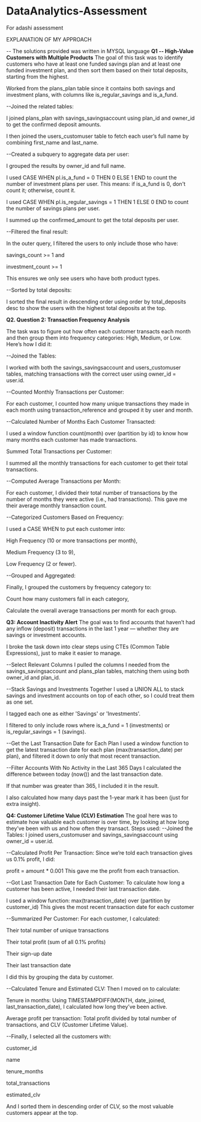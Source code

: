 # DataAnalytics-Assessment
For adashi assessment

EXPLANATION OF MY APPROACH

 -- The solutions provided was written in MYSQL language
 **Q1 -- High-Value Customers with Multiple Products**
The goal of this task was to identify customers who have at least one funded savings plan and at least one funded investment plan, 
and then sort them based on their total deposits, starting from the highest.

Worked from the plans_plan table since it contains both savings and investment plans, with columns like is_regular_savings and is_a_fund.

--Joined the related tables:

I joined plans_plan with savings_savingsaccount using plan_id and owner_id to get the confirmed deposit amounts.

I then joined the users_customuser table to fetch each user’s full name by combining first_name and last_name.

--Created a subquery to aggregate data per user:

I grouped the results by owner_id and full name.

I used CASE WHEN pl.is_a_fund = 0 THEN 0 ELSE 1 END to count the number of investment plans per user. 
This means: if is_a_fund is 0, don't count it; otherwise, count it.

I used CASE WHEN pl.is_regular_savings = 1 THEN 1 ELSE 0 END to count the number of savings plans per user.

I summed up the confirmed_amount to get the total deposits per user.

--Filtered the final result:

In the outer query, I filtered the users to only include those who have:

savings_count >= 1 and

investment_count >= 1

This ensures we only see users who have both product types.

--Sorted by total deposits:

I sorted the final result in descending order using order by total_deposits desc to show the users with the highest total deposits at the top.


**Q2. Question 2: Transaction Frequency Analysis**

The task was to figure out how often each customer transacts each month and then group them into frequency categories: High, Medium, or Low.
Here’s how I did it:

--Joined the Tables:

I worked with both the savings_savingsaccount and users_customuser tables, matching transactions with the correct user using owner_id = user.id.

--Counted Monthly Transactions per Customer:

For each customer, I counted how many unique transactions they made in each month using transaction_reference and grouped it by user and month.

--Calculated Number of Months Each Customer Transacted:

I used a window function count(month) over (partition by id) to know how many months each customer has made transactions.

Summed Total Transactions per Customer:

I summed all the monthly transactions for each customer to get their total transactions.

--Computed Average Transactions per Month:

For each customer, I divided their total number of transactions by the number of months they were active (i.e., had transactions). 
This gave me their average monthly transaction count.

--Categorized Customers Based on Frequency:

I used a CASE WHEN to put each customer into:

High Frequency (10 or more transactions per month),

Medium Frequency (3 to 9),

Low Frequency (2 or fewer).

--Grouped and Aggregated:

Finally, I grouped the customers by frequency category to:

Count how many customers fall in each category,

Calculate the overall average transactions per month for each group.

**Q3: Account Inactivity Alert**
The goal was to find accounts that haven’t had any inflow (deposit) transactions in the last 1 year — whether they are savings or investment accounts.

I broke the task down into clear steps using CTEs (Common Table Expressions), just to make it easier to manage.

--Select Relevant Columns
I pulled the columns I needed from the savings_savingsaccount and plans_plan tables, matching them using both owner_id and plan_id.

--Stack Savings and Investments Together
I used a UNION ALL to stack savings and investment accounts on top of each other, so I could treat them as one set.

I tagged each one as either 'Savings' or 'Investments'.

I filtered to only include rows where is_a_fund = 1 (investments) or is_regular_savings = 1 (savings).

--Get the Last Transaction Date for Each Plan
I used a window function to get the latest transaction date for each plan (max(transaction_date) per plan), and filtered it down to only that most recent transaction.

--Filter Accounts With No Activity in the Last 365 Days
I calculated the difference between today (now()) and the last transaction date.

If that number was greater than 365, I included it in the result.

I also calculated how many days past the 1-year mark it has been (just for extra insight).


**Q4:  Customer Lifetime Value (CLV) Estimation**
The goal here was to estimate how valuable each customer is over time, by looking at how long they’ve been with us and how often they transact.
Steps used:
--Joined the Tables:
I joined users_customuser and savings_savingsaccount using owner_id = user.id.

--Calculated Profit Per Transaction:
Since we’re told each transaction gives us 0.1% profit, I did:

profit = amount * 0.001
This gave me the profit from each transaction.

--Got Last Transaction Date for Each Customer:
To calculate how long a customer has been active, I needed their last transaction date.

I used a window function:
max(transaction_date) over (partition by customer_id)
This gives the most recent transaction date for each customer

--Summarized Per Customer:
For each customer, I calculated:

Their total number of unique transactions

Their total profit (sum of all 0.1% profits)

Their sign-up date

Their last transaction date

I did this by grouping the data by customer.

--Calculated Tenure and Estimated CLV:
Then I moved on to calculate:

Tenure in months:
Using TIMESTAMPDIFF(MONTH, date_joined, last_transaction_date), I calculated how long they’ve been active.

Average profit per transaction:
Total profit divided by total number of transactions, and CLV (Customer Lifetime Value).

--Finally, I selected all the customers with:

customer_id

name

tenure_months

total_transactions

estimated_clv

And I sorted them in descending order of CLV, so the most valuable customers appear at the top.
